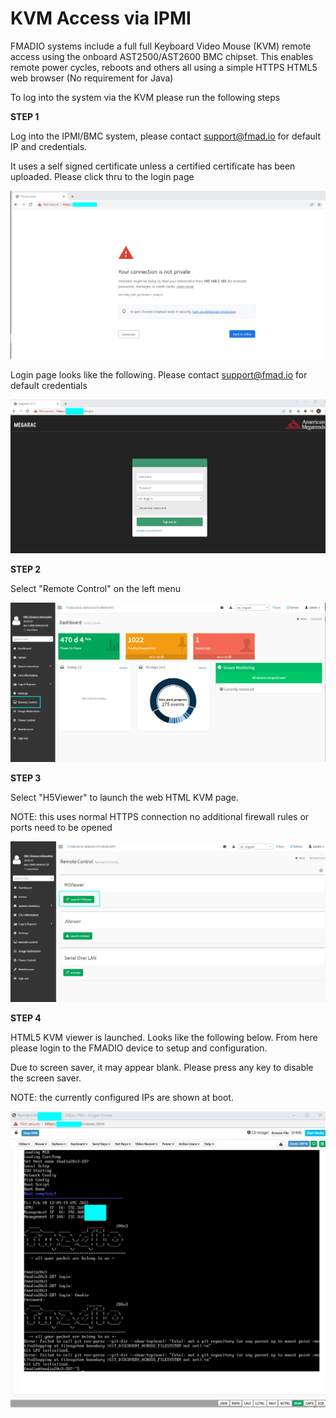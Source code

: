 # KVM Access via IPMI

FMADIO systems include a full full Keyboard Video Mouse (KVM) remote access using the onboard AST2500/AST2600 BMC chipset. This enables remote power cycles, reboots and others all using a simple HTTPS HTML5 web browser (No requirement for Java)

To log into the system via the KVM please run the following steps

**STEP 1**

Log into the IPMI/BMC system, please contact support@fmad.io for default IP and credentials.

It uses a self signed certificate unless a certified certificate has been uploaded. Please click thru to the login page

![Self Signed Certificate](<../.gitbook/assets/image (118) (1).png>)

Login page looks like the following. Please contact support@fmad.io for default credentials

![IPMI BMC Login page](<../.gitbook/assets/image (123) (1) (1).png>)

**STEP 2**

Select "Remote Control" on the left menu

![FMADIO IPMI Remote Control](<../.gitbook/assets/image (130).png>)

**STEP 3**

Select "H5Viewer" to launch the web HTML KVM page.&#x20;

NOTE: this uses normal HTTPS connection no additional firewall rules or ports need to be opened

![FMADIO HTML5 KVM](<../.gitbook/assets/image (125) (1).png>)

**STEP 4**

HTML5 KVM viewer is launched. Looks like the following below. From here please login to the FMADIO device to setup and configuration.

Due to screen saver, it may appear blank. Please press any key to disable the screen saver.

NOTE: the currently configured IPs are shown at boot.

![](<../.gitbook/assets/image (121) (1).png>)

